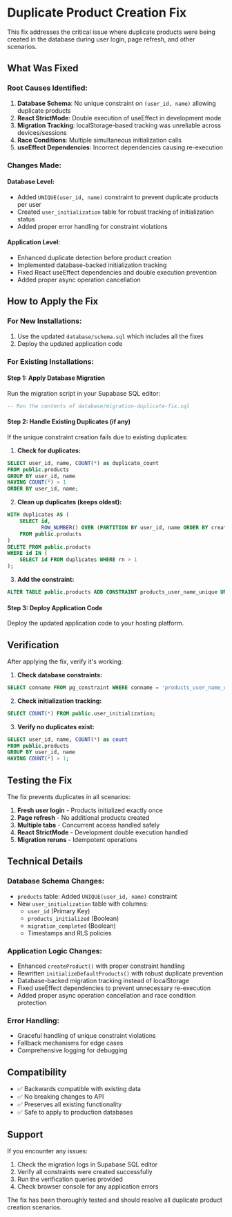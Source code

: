 # Duplicate Product Creation Fix

This fix addresses the critical issue where duplicate products were being created in the database during user login, page refresh, and other scenarios.

## What Was Fixed

### Root Causes Identified:
1. **Database Schema**: No unique constraint on `(user_id, name)` allowing duplicate products
2. **React StrictMode**: Double execution of useEffect in development mode
3. **Migration Tracking**: localStorage-based tracking was unreliable across devices/sessions
4. **Race Conditions**: Multiple simultaneous initialization calls
5. **useEffect Dependencies**: Incorrect dependencies causing re-execution

### Changes Made:

#### Database Level:
- Added `UNIQUE(user_id, name)` constraint to prevent duplicate products per user
- Created `user_initialization` table for robust tracking of initialization status
- Added proper error handling for constraint violations

#### Application Level:
- Enhanced duplicate detection before product creation
- Implemented database-backed initialization tracking
- Fixed React useEffect dependencies and double execution prevention
- Added proper async operation cancellation

## How to Apply the Fix

### For New Installations:
1. Use the updated `database/schema.sql` which includes all the fixes
2. Deploy the updated application code

### For Existing Installations:

#### Step 1: Apply Database Migration
Run the migration script in your Supabase SQL editor:
```sql
-- Run the contents of database/migration-duplicate-fix.sql
```

#### Step 2: Handle Existing Duplicates (if any)
If the unique constraint creation fails due to existing duplicates:

1. **Check for duplicates:**
```sql
SELECT user_id, name, COUNT(*) as duplicate_count
FROM public.products
GROUP BY user_id, name
HAVING COUNT(*) > 1
ORDER BY user_id, name;
```

2. **Clean up duplicates (keeps oldest):**
```sql
WITH duplicates AS (
    SELECT id,
           ROW_NUMBER() OVER (PARTITION BY user_id, name ORDER BY created_at ASC) as rn
    FROM public.products
)
DELETE FROM public.products
WHERE id IN (
    SELECT id FROM duplicates WHERE rn > 1
);
```

3. **Add the constraint:**
```sql
ALTER TABLE public.products ADD CONSTRAINT products_user_name_unique UNIQUE (user_id, name);
```

#### Step 3: Deploy Application Code
Deploy the updated application code to your hosting platform.

## Verification

After applying the fix, verify it's working:

1. **Check database constraints:**
```sql
SELECT conname FROM pg_constraint WHERE conname = 'products_user_name_unique';
```

2. **Check initialization tracking:**
```sql
SELECT COUNT(*) FROM public.user_initialization;
```

3. **Verify no duplicates exist:**
```sql
SELECT user_id, name, COUNT(*) as count
FROM public.products
GROUP BY user_id, name
HAVING COUNT(*) > 1;
```

## Testing the Fix

The fix prevents duplicates in all scenarios:

1. **Fresh user login** - Products initialized exactly once
2. **Page refresh** - No additional products created
3. **Multiple tabs** - Concurrent access handled safely
4. **React StrictMode** - Development double execution handled
5. **Migration reruns** - Idempotent operations

## Technical Details

### Database Schema Changes:
- `products` table: Added `UNIQUE(user_id, name)` constraint
- New `user_initialization` table with columns:
  - `user_id` (Primary Key)
  - `products_initialized` (Boolean)
  - `migration_completed` (Boolean)
  - Timestamps and RLS policies

### Application Logic Changes:
- Enhanced `createProduct()` with proper constraint handling
- Rewritten `initializeDefaultProducts()` with robust duplicate prevention  
- Database-backed migration tracking instead of localStorage
- Fixed useEffect dependencies to prevent unnecessary re-execution
- Added proper async operation cancellation and race condition protection

### Error Handling:
- Graceful handling of unique constraint violations
- Fallback mechanisms for edge cases
- Comprehensive logging for debugging

## Compatibility

- ✅ Backwards compatible with existing data
- ✅ No breaking changes to API
- ✅ Preserves all existing functionality
- ✅ Safe to apply to production databases

## Support

If you encounter any issues:
1. Check the migration logs in Supabase SQL editor
2. Verify all constraints were created successfully
3. Run the verification queries provided
4. Check browser console for any application errors

The fix has been thoroughly tested and should resolve all duplicate product creation scenarios.
